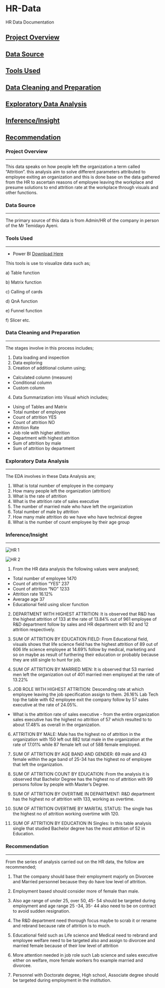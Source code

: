 # HR-Data
HR Data Documentation

## [Project Overview](#project-overview)
## [Data Source](#data-source)
## [Tools Used](#tools-used)
## [Data Cleaning and Preparation](#data-cleaning-and-preparation)
## [Exploratory Data Analysis](#exploratory-data-analysis)
## [Inference/Insight](#inference/insight)
## [Recommendation](#recommendation)

### Project Overview
---
This data speaks on how people left the organization a term called “Attrition”. this analysis aim to solve different parameters attributed to employee exiting an organization and this is done base on the data gathered from the HR to ascertain reasons of employee leaving the workplace and presume solutions to end attrition rate at the workplace through visuals and other functions.

### Data Source
---
The primary source of this data is from Admin/HR of the company in person of the Mr Temidayo Ayeni.

### Tools Used
---
- Power BI [Download Here](https://www.microsoft.com/en-us/download/details.aspx?id=58494)
  
This tools is use to visualize data such as;

a) Table function

b) Matrix function

c) Calling of cards

d) QnA function

e) Funnel function

f) Slicer  etc.
 
### Data Cleaning and Preparation
---
The stages involve in this process includes;
1. Data loading and inspection
2. Data exploring
3. Creation of additional column using;
  - Calculated column (measure)
  - Conditional column
  - Custom column
4. Data Summarization into Visual which includes;
- Using of Tables and Matrix
- Total number of employee
- Count of attrition YES
- Count of attrition NO
- Attrition Rate
- Job role with higher attrition
- Department with highest attrition
- Sum of attrition by male
- Sum of attrition by department

### Exploratory Data Analysis
---
The EDA involves in these Data Analysis are;
1. What is total number of employee in the company
2. How many people left the organization (attrition)
3. What is the rate of attrition
4. What is the attrition rate of sales executive
5. The number of married male who have left the organization
6. Total number of male by attrition 
7. How many male attrition do we have who have technical degree
8. What is the number of count employee  by their age group

### Inference/Insight
---
![HR 1](https://github.com/user-attachments/assets/ae05c006-0f74-412e-b75b-e18781bc598d)

![HR 2](https://github.com/user-attachments/assets/47736b87-3caf-4d61-a5ce-e64e6ffb885c)

1. From the HR data analysis the following values were analysed;
 - Total number of employee 1470
 - Count of attrition “YES”  237
 - Count of attrition “NO”  1233
 - Attrition rate 16.12%
 - Average age 37
 - Educational field using slicer function

2. DEPARTMENT WITH HIGHEST ATTRITION: It is observed that R&D has the highest attrition of 133 at the rate of 13.84% out of 961 employee of R&D department follow by sales and HR department with 92 and 12 attrition respectively.

3. SUM OF ATTRITION BY EDUCATION FIELD: From Educational field, visuals shows that life science field has the highest attrition of 89 out of 606 life science employee at 14.69% follow by medical, marketing and so on maybe as result of furthering their education or probably because they are still single to hunt for job.

4. SUM OF ATTRITION BY MARRIED MEN: It is observed that 53 married men left the organization out of 401 married men employed at the rate of 13.22% 

5. JOB ROLE WITH HIGHEST ATTRITION: Descending rate at which employee leaving the job specification assign to them. 26.16% Lab Tech top the table with 62 employee exit the company follow by 57 sales executive at the rate of 24.05%. 
 - What is the attrition rate of sales executive - from the entire organization sales executive has the highest no attrition of 57 which resulted to to about 17.48% as overall in the organization. 

6. ATTRITION BY MALE: Male has the highest no of attrition in the organization with 150 left out 882 total male in the organization at the rate of 17.01% while 87 female left out of 588 female employed.

7. SUM OF ATTRITION BY AGE BAND AND GENDER: 69 male and 43 female within the age band of 25-34 has the highest no of employee that left the organization.

8. SUM OF ATTRITION COUNT BY EDUCATION: From the analysis it is observed that Bachelor Degree has the highest no of attrition with 99 persons follow by people with Master’s Degree.
   
10. SUM OF ATTRITION BY OVERTIME IN DEPARTMENT: R&D department has the highest no of attrition with 133, working as overtime.
    
10. SUM OF ATTRITION OVERTIME BY MARITAL STATUS: The single has the highest no of attrition working overtime with 120.
    
12. SUM OF ATTRITION BY EDUCATION IN Singles:  In this table analysis single that studied Bachelor degree has the most attrition of 52 in Education.




### Recommendation
---
From the series of analysis carried out on the HR data, the follow are recommended;
1. That the company should base their employment majorly on Divorcee and Married personnel because they do have low level of attrition.

2. Employment based should consider more of female than male.

3. Also age range of under 25, over 50, 45- 54 should be targeted during employment and age range 25 -34, 35- 44 also need to be on contract to avoid sudden resignation.

4. The R&D department need thorough focus maybe to scrab it or rename and rebrand because rate of attrition is to much.
 
5. Educational field such as Life science and Medical need to rebrand and employee welfare need to be targeted also and assign to divorcee and married female because of their low level of attrition

6. More attention needed in job role such Lab science and sales executive either on welfare, more female workers fro example married and divorcee.

7. Personnel with Doctorate degree, High school, Associate degree should be targeted during employment in the institution.





